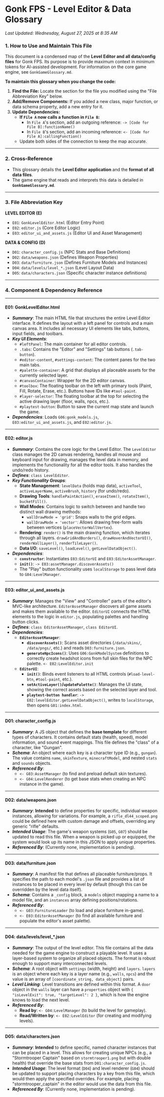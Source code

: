 # Gonk FPS - Level Editor & Data Glossary
_Last Updated: Wednesday, August 27, 2025 at 8:35 AM_

### **1. How to Use and Maintain This File**

This document is a condensed map of the **Level Editor and all data/config files** for Gonk FPS. Its purpose is to provide maximum context in minimum tokens for AI-assisted development. For information on the core game engine, see `GonkGameGlossary.md`.

**To maintain this glossary when you change the code:**
1.  **Find the File:** Locate the section for the file you modified using the "File Abbreviation Key" below.
2.  **Add/Remove Components:** If you added a new class, major function, or data schema property, add a new entry for it.
3.  **Update Dependencies:**
    * **If `File A` now calls a function in `File B`:**
        * In `File A`'s section, add an outgoing reference: `-> [Code for File B]:functionName()`
        * In `File B`'s section, add an incoming reference: `<- [Code for File A]:callingFunction()`
    * Update both sides of the connection to keep the map accurate.

---
### **2. Cross-Reference**

* This glossary details the **Level Editor application** and the **format of all data files**.
* The game engine that reads and interprets this data is detailed in **`GonkGameGlossary.md`**.

---
### **3. File Abbreviation Key**

**LEVEL EDITOR (E)**
* `E01`: `GonkLevelEditor.html` (Editor Entry Point)
* `E02`: `editor.js` (Core Editor Logic)
* `E03`: `editor_ui_and_assets.js` (Editor UI and Asset Management)

**DATA & CONFIG (D)**
* `D01`: `character_config.js` (NPC Stats and Base Definitions)
* `D02`: `data/weapons.json` (Defines Weapon Properties)
* `D03`: `data/furniture.json` (Defines Furniture Models and Instances)
* `D04`: `data/levels/level_*.json` (Level Layout Data)
* `D05`: `data/characters.json` (Specific character instance definitions)

---
### **4. Component & Dependency Reference**

---
#### **E01: GonkLevelEditor.html**
* **_Summary_**: The main HTML file that structures the entire Level Editor interface. It defines the layout with a left panel for controls and a main canvas area. It includes all necessary UI elements like tabs, buttons, input fields, and toolbars.
* **_Key UI Elements_**:
    * `#leftPanel`: The main container for all editor controls.
    * `.tabs`: Contains the "Editor" and "Settings" tab buttons (`.tab-button`).
    * `#editor-content`, `#settings-content`: The content panes for the two main tabs.
    * `#palette-container`: A grid that displays all placeable assets for the currently selected layer.
    * `#canvasContainer`: Wrapper for the 2D editor canvas.
    * `#toolbox`: The floating toolbar on the left with primary tools (Paint, Fill, Rotate, Erase, etc.). Buttons have IDs like `#tool-paint`.
    * `#layer-selector`: The floating toolbar at the top for selecting the active drawing layer (floor, walls, npcs, etc.).
    * `#playtest-button`: Button to save the current map state and launch the game.
* **_Dependencies_**: Loads `G06:gonk_models.js`, `E03:editor_ui_and_assets.js`, and `E02:editor.js`.

---
#### **E02: editor.js**
* **_Summary_**: Contains the core logic for the Level Editor. The `LevelEditor` class manages the 2D canvas rendering, handles all mouse and keyboard input for drawing, manages the level data in memory, and implements the functionality for all the editor tools. It also handles the undo/redo history.
* **_Defines_**: `class LevelEditor`.
* **_Key Functionality Groups_**:
    * **State Management**: `levelData` (holds map data), `activeTool`, `activeLayerName`, `activeBrush`, `history` (for undo/redo).
    * **Drawing Tools**: `handlePaintAction()`, `eraseItem()`, `rotateItem()`, `bucketFill()`.
    * **Wall Modes**: Contains logic to switch between and handle two distinct wall drawing methods:
        * `wallDrawMode = 'grid'`: Snaps walls to the grid edges.
        * `wallDrawMode = 'vector'`: Allows drawing free-form walls between vertices (`placeVectorWallVertex`).
    * **Rendering**: `render()` is the main drawing function, which iterates through all layers. `drawGridAndBorders()`, `drawHoverAndVectorUI()`, `renderWallLayer()`, `renderTileLayer()`.
    * **Data I/O**: `saveLevel()`, `loadLevel()`, `getLevelDataObject()`.
* **_Dependencies_**:
    * **`constructor`**: Instantiates `E03:EditorUI` and `E03:EditorAssetManager`.
    * **`init()`**: `-> E03:assetManager.discoverAssets()`
    * The "Play" button functionality uses `localStorage` to pass level data to `G04:LevelManager`.

---
#### **E03: editor_ui_and_assets.js**
* **_Summary_**: Manages the "View" and "Controller" parts of the editor's MVC-like architecture. `EditorAssetManager` discovers all game assets and makes them available to the editor. `EditorUI` connects the HTML elements to the logic in `editor.js`, populating palettes and handling button clicks.
* **_Defines_**: `class EditorAssetManager`, `class EditorUI`.
* **_Dependencies_**:
    * **`EditorAssetManager`**:
        * **`discoverAssets()`**: Scans asset directories (`/data/skins/`, `/data/pngs/`, etc.) and reads `D03:furniture.json`.
        * **`generateNpcIcons()`**: Uses `G06:GonkModelSystem` definitions to correctly create headshot icons from full skin files for the NPC palette. `<- E02:LevelEditor.init`
    * **`EditorUI`**:
        * **`init()`**: Binds event listeners to all HTML controls (`#load-level-btn`, `#tool-paint`, etc.).
        * **`setActiveLayer()`/`updatePalette()`**: Manages the UI state, showing the correct assets based on the selected layer and tool.
        * **`playtest-button handler`**: `-> E02:levelEditor.getLevelDataObject()`, writes to `localStorage`, then opens `G01:index.html`.

---
#### **D01: character_config.js**
* **_Summary_**: A JS object that defines the **base template** for different types of characters. It contains default stats (health, speed), model information, and sound event mappings. This file defines the "class" of a character, like "Gungan".
* **_Schema_**: An object where each key is a character type ID (e.g., `gungan`). The value contains `name`, `skinTexture`, `minecraftModel`, and nested `stats` and `sounds` objects.
* **_Referenced By_**:
    * `<- G03:AssetManager` (to find and preload default skin textures).
    * `<- G04:LevelRenderer` (to get base stats when creating an NPC instance in the game).

---
#### **D02: data/weapons.json**
* **_Summary_**: **Intended** to define properties for specific, individual weapon instances, allowing for variations. For example, a `rifle_dl44_scoped.png` could be defined here with custom damage and offsets, overriding any generic "rifle" defaults.
* **_Intended Usage_**: The game's weapon systems (`G05`, `G07`) should be updated to read this file. When a weapon is picked up or equipped, the system would look up its name in this JSON to apply unique properties.
* **_Referenced By_**: (Currently none, implementation is pending).

---
#### **D03: data/furniture.json**
* **_Summary_**: A manifest file that defines all placeable furniture/props. It specifies the path to each model's `.json` file and provides a list of instances to be placed in every level by default (though this can be overridden by the level data itself).
* **_Schema_**: Contains a `_config` block, a `models` object mapping a name to a model file, and an `instances` array defining positions/rotations.
* **_Referenced By_**:
    * `<- G03:FurnitureLoader` (to load and place furniture in-game).
    * `<- E03:EditorAssetManager` (to find all available furniture and populate the editor's asset palette).

---
#### **D04: data/levels/level_*.json**
* **_Summary_**: The output of the level editor. This file contains all the data needed for the game engine to construct a playable level. It uses a layer-based system to organize all placed objects. The format is robust enough to support many interconnected levels.
* **_Schema_**: A root object with `settings` (width, height) and `layers`. `layers` is an object where each key is a layer name (e.g., `walls`, `npcs`) and the value is an array of `[coordinate_string, data_object]` pairs.
* **_Level Linking_**: Level transitions are defined within this format. A `door` object in the `walls` layer can have a `properties` object with `{ "isLevelExit": true, "targetLevel": 2 }`, which is how the engine knows to load the next level.
* **_Referenced By_**:
    * **Read by**: `<- G04:LevelManager` (to build the level for gameplay).
    * **Read/Written by**: `<- E02:LevelEditor` (for creating and modifying levels).

---
#### **D05: data/characters.json**
* **_Summary_**: **Intended** to define specific, named character instances that can be placed in a level. This allows for creating unique NPCs (e.g., a "Stormtrooper Captain" based on `stormtrooper1.png` but with double health) that override the base stats from `D01:character_config.js`.
* **_Intended Usage_**: The level format (`D04`) and level renderer (`G04`) should be updated to support placing characters by a key from this file, which would then apply the specified overrides. For example, placing "stormtrooper_captain" in the editor would use the data from this file.
* **_Referenced By_**: (Currently none, implementation is pending).